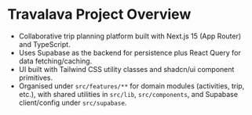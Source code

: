 # Travalava Project Overview
- Collaborative trip planning platform built with Next.js 15 (App Router) and TypeScript.
- Uses Supabase as the backend for persistence plus React Query for data fetching/caching.
- UI built with Tailwind CSS utility classes and shadcn/ui component primitives.
- Organised under `src/features/**` for domain modules (activities, trip, etc.), with shared utilities in `src/lib`, `src/components`, and Supabase client/config under `src/supabase`.